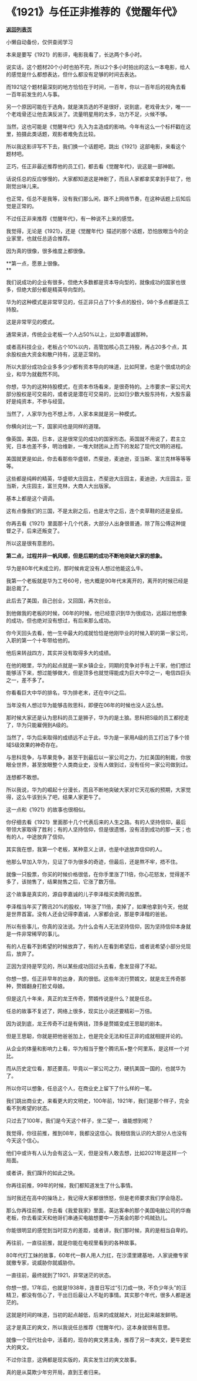 # 《1921》与任正非推荐的《觉醒年代》

[**返回列表页**](/gzh/记忆承载)

小懒自动备份，仅供查阅学习

本来是要写《1921》的影评，电影我看了，长达两个多小时。  

  

说实话，这个题材20个小时也拍不完，所以2个多小时拍出的这么一本电影，给人的感觉是什么都想表达，但什么都没有足够的时间去表达。

  

而1921这个题材最深刻的地方恰恰在于时间，一百年，你以一百年后的视角去看一百年前发生的人与事。

  

另一个原因可能在于选角，就是演员选的不是很好，说到底，老戏骨太少，唯一一个老戏骨还让他去演反派了。流量明星用的太多，功力不足，火候不够。  

  

当然，这也可能是《觉醒年代》先入为主造成的影响。今年有这么一个标杆戳在这里，拍摄此类话题，观影者难免去比较。

  

所以我这影评写不下去，我们换一个话题吧，跳出《1921》这部电影，来看这个题材吧。  

  

正巧，任正非最近推荐他的员工们，都去看《觉醒年代》，说这是一部神剧。

  

话说任总的反应够慢的，大家都知道这是神剧了，而且人家都拿奖拿到手软了，他刚觉出味儿来。  

  

也正常，任总不是我等，没有我们那么闲，跟不上网络节奏，在这种话题上后知后觉是正常的。  

  

不过任正非来推荐《觉醒年代》，有一种说不上来的感觉。  

  

我觉得，无论是《1921》，还是《觉醒年代》描述的那个话题，恐怕放眼当今的企业家里，也就任总适合推荐。  

  

因为真的很像，很多维度上都很像。  

  

 **第一点，愿景上很像。  
**

  

我们说成功的企业有很多，但绝大多数都是资本导向型的，就像成功的国家也很多，但绝大部分都是精英导向型的。

  

华为的这种模式是非常罕见的，任正非只占了1个多点的股份，98个多点都是员工持股。  

  

这是非常罕见的模式。  

  

通常来讲，传统企业老板一个人占50%以上，比如李嘉诚那种。

  

或者高科技企业，老板占个10%以内，高管加核心员工持股，再占20多个点，其余股权由大资金和散户持有，这是正常的。

  

所以大部分成功企业多多少少都有资本导向的味道，比如阿里，也是个很成功的企业，和华为就截然不同。  

  

你想，华为的这种持股模式，在资本市场看来，是很奇特的。上市要求一家公司大部分股权是可交易的，或者说是潜在可交易的，比如归少数大股东持有，大股东最好是纯资本，不参与经营。

  

当然了，人家华为也不想上市，人家本来就是另一种模式。  

  

你横向对比一下，国家间也是同样的道理。  

  

像英国，美国，日本，这是很常见的成功的国家形态。英国就不用说了，君主立宪，日本也差不多，明治维新，一堆大财团从上而下的发起了现代文明的进程。

  

美国就更是如此，你去看那些华盛顿，杰斐逊，麦迪逊，亚当斯、富兰克林等等等等。

  

这些都是纯粹的精英，华盛顿大庄园主，杰斐逊大庄园主，麦迪逊，大庄园主，亚当斯，大庄园主，富兰克林，大商人大出版家。

  

基本上都是这个调调。  

  

这有点像我们的三国，不是太尉之后，也是太守之后，连个卖草鞋的还是皇叔。  

  

你再去看《1921》里面那十几个代表，大部分人出身很普通，除了陈公傅这种提督之子，后来还叛变了。

  

所以这是很有意思的。

  

 **第二点，过程并非一帆风顺，但是后期的成功不断地突破大家的想象。**

  

华为是80年代末成立的，那时候肯定没有人想过他能这么牛。  

  

我第一个老板就是华为工号60号，他大概是90年代末离开的，离开的时候已经是副总裁了。  

  

此后去了美国，自己创业，又回国，再次创业。  

  

到他做我的老板的时候，06年的时候，他已经意识到华为很成功，远超过他想象的成功，但也绝对没有想过，有后来那么成功。  

  

你今天回头去看，他一生中最大的成就恰恰是他刚毕业的时候入职的第一家公司，入职的第一个十年带给他的。  

  

他后来转战四方，其实并没有取得多大的成绩。  

  

在他的眼里，华为的起点就是一家乡镇企业，同期的竞争对手有上千家，他们想过能够活下来，想过能够做大，但是顶多也就觉得能成为巨大中华之一，电信四巨头之一，差不多了。  

  

你看看巨大中华的排名，华为排老末，还在中兴之后。  

  

当年没有人想过华为能够击败思科，即便在06年的时候也没人这么想。  

  

那时候大家还是认为思科的员工是狮子，华为的是土狼。思科把S级的员工都挖走了，华为只能雇佣到A级的。

  

当然了，华为后来取得的成绩远不止于此，华为是一家用A级的员工打出了多个领域S级效果的神奇存在。  

  

与思科竞争，与苹果竞争，甚至干到最后以一家公司之力，力扛美国的制裁，你放眼全世界，甚至放眼整个人类商业史，没有人做到过，没有任何一家公司做到过。

  

连想都不敢想。

  

所以我说，华为的崛起十分漫长，而且不断地突破大家对它天花板的预期，大家觉得，这么牛该到头了吧，结果人家更牛了。  

  

这一点和《1921》的故事也很相似。

  

你仔细去看《1921》里面那十几个代表后来的人生之路。有的人坚持信仰，最后带领大家取得了胜利；有的人坚持信仰，但是很遗憾，没有活到成功的那一天；也有的人，中途放弃了信仰。  

  

其实我在想，我第一个老板，某种意义上讲，也是中途放弃信仰的人。  

  

他那么早加入华为，见证了华为很多的奇迹，但最后，还是熬不牢，捂不住。  

  

就像一只股票，你买的时候价格很低，在你手里涨了11倍，你心花怒发，觉得差不多了，该抛售了，结果抛售之后，它涨了数万倍。

  

这个故事是真实的，源自李嘉诚的儿子李泽楷买卖腾讯股票。

  

李泽楷当年买了腾讯20%的股权，1年涨了11倍，卖掉了，如果他拿到今天，他就是世界首富。没有人还会记得李嘉诚，人家都会说，那是李泽楷的爸爸。

  

所以有些事儿，你真的没法说。为什么会有人无法坚持信仰，因为坚持信仰本身就是一件非常稀罕的事儿。

  

有的人在看不到希望的时候放弃了，有的人在看到希望后，或者说希望小部分兑现后，放弃了。  

  

正因为坚持是罕见的，所以某些成功回过头去看，愈发显得了不起。

  

你想一想，任正非早年的出身，真的很低。这些年流行赘婿文，就是龙王传奇那种，赘婿翻身打脸丈母娘。  

  

但是这几十年来，真正的龙王传奇，赘婿传说是什么？就是任总。

  

任总的故事不复述了，网络上很多，现实比小说还要精彩一万倍。  

  

因为说到底，龙王传奇不过是有俩钱，顶多是赘婿变成王思聪的剧本。

  

但是王思聪，你就是把他爸爸加上，也是完全无法和任正非的成就相提并论的。

  

从企业的体量和影响力上看，华为相当于整个腾讯系+整个阿里系，是这样一个对比。  

  

而从历史定位看，那还要高，毕竟以一家公司之力，硬抗美国一国的，也就华为了。

  

所以你可以想象，任总这个人，在商业史上留下了什么样的一笔。  

  

我们跳出商业史，来看更大的文明史，100年前，1921年，我们是那个样子，完全看不到希望的状态。  

  

只过去了100年，我们是今天这个样子，坐二望一，谁能想到呢？

  

我觉得，你往前推，推到08年，我都没这信心。我相信我认识的大部分人也没有今天这个信心。  

  

他们中或许有人认为会有这么一天，但是没有人敢去想，比如2021年是这样一个局面。  

  

或者讲，我们蹿升的如此之快。  

  

你再往前推，99年的时候，我们都知道发生了什么事情。  

  

当时我还在高中的操场上，我记得大家都很愤怒，但是老师要求我们学会隐忍。

  

那么你再往前推，你去看《我爱我家》里面，英达客串的那个美国电脑公司的华裔老板，你去看梁天和他哥们串通买电脑想要中一万美金的那个鸡贼劲儿。  

  

你能很明显的感觉到当时双方的差距，或者讲，我们那时候，真的是相当自卑的。  

  

再往前，一直往前推，就是你能在电视里看到的各种故事。  

  

80年代打工妹的故事，60年代一群人用人力扛，在沙漠里建基地，人家说撤专家就撤专家，说威胁你就威胁你。  

  

一直往前，最终就到了1921，非常迷茫的状态。

  

你想一想，17年后，也就是1938年，连昔日写过“引刀成一快，不负少年头”的汪精卫，都没有信心了，干出日后最让人不耻的事情。其实那个年代，很多人都是迷茫的。

  

这就是时间的味道，当初的起点越低，后来的成就越大，对比起来越发鲜明。  

  

这才是真正的爽文，所以我说任总推荐《觉醒年代》，这本身就很有意思。  

  

就像一个现代社会中，活着的，现存的爽文男主角，推荐了另一本爽文，更牛更宏大的爽文。

  

不过你注意，这俩都是现实版的，真实发生过的爽文故事。

  

真的是从莫欺少年穷开局，直到王者归来。


